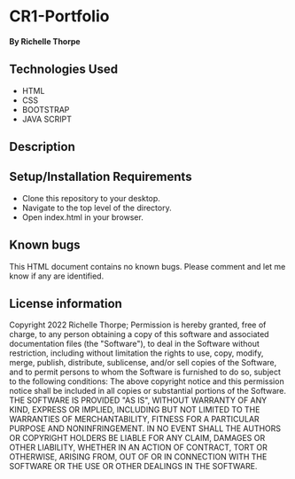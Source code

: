 # CR1-Portfolio
#### By Richelle Thorpe
#### 

## Technologies Used
- HTML
- CSS
- BOOTSTRAP
- JAVA SCRIPT

## Description


## Setup/Installation Requirements
- Clone this repository to your desktop.
- Navigate to the top level of the directory.
- Open index.html in your browser.

## Known bugs
This HTML document contains no known bugs. Please comment and let me know if any are identified.

## License information
Copyright 2022 Richelle Thorpe;
Permission is hereby granted, free of charge, to any person obtaining a copy of this software and associated documentation files (the "Software"), to deal in the Software without restriction, including without limitation the rights to use, copy, modify, merge, publish, distribute, sublicense, and/or sell copies of the Software, and to permit persons to whom the Software is furnished to do so, subject to the following conditions:
The above copyright notice and this permission notice shall be included in all copies or substantial portions of the Software.
THE SOFTWARE IS PROVIDED "AS IS", WITHOUT WARRANTY OF ANY KIND, EXPRESS OR IMPLIED, INCLUDING BUT NOT LIMITED TO THE WARRANTIES OF MERCHANTABILITY, FITNESS FOR A PARTICULAR PURPOSE AND NONINFRINGEMENT. IN NO EVENT SHALL THE AUTHORS OR COPYRIGHT HOLDERS BE LIABLE FOR ANY CLAIM, DAMAGES OR OTHER LIABILITY, WHETHER IN AN ACTION OF CONTRACT, TORT OR OTHERWISE, ARISING FROM, OUT OF OR IN CONNECTION WITH THE SOFTWARE OR THE USE OR OTHER DEALINGS IN THE SOFTWARE.